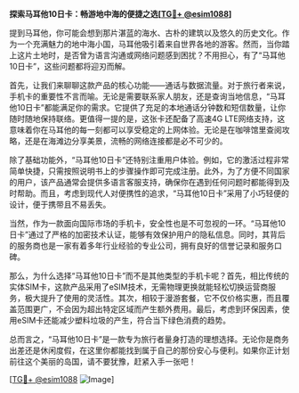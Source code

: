 **探索马耳他10日卡：畅游地中海的便捷之选[[TG💪+ @esim1088](https://t.me/s/esim1088)]**

提到马耳他，你可能会想到那片湛蓝的海水、古朴的建筑以及悠久的历史文化。作为一个充满魅力的地中海小国，马耳他吸引着来自世界各地的游客。然而，当你踏上这片土地时，是否曾为语言沟通或网络问题感到困扰？不用担心，有了“马耳他10日卡”，这些问题都将迎刃而解。

首先，让我们来聊聊这款产品的核心功能——通话与数据流量。对于旅行者来说，手机卡的重要性不言而喻。无论是需要联系家人朋友，还是查询当地信息，“马耳他10日卡”都能满足你的需求。它提供了充足的本地通话分钟数和短信数量，让你随时随地保持联络。更值得一提的是，这张卡还配备了高速4G LTE网络支持，这意味着你在马耳他的每一刻都可以享受稳定的上网体验。无论是在咖啡馆里查阅攻略，还是在海滩边分享美景，流畅的网络连接都是必不可少的。

除了基础功能外，“马耳他10日卡”还特别注重用户体验。例如，它的激活过程非常简单快捷，只需按照说明书上的步骤操作即可完成注册。此外，为了方便不同国家的用户，该产品通常会提供多语言客服支持，确保你在遇到任何问题时都能得到及时帮助。而且，考虑到现代人对便携性的追求，“马耳他10日卡”采用了小巧轻便的设计，便于携带且不易丢失。

当然，作为一款面向国际市场的手机卡，安全性也是不可忽视的一环。“马耳他10日卡”通过了严格的加密技术认证，能够有效保护用户的隐私信息。同时，其背后的服务商也是一家有着多年行业经验的专业公司，拥有良好的信誉记录和服务口碑。

那么，为什么选择“马耳他10日卡”而不是其他类型的手机卡呢？首先，相比传统的实体SIM卡，这款产品采用了eSIM技术，无需物理更换就能轻松切换运营商服务，极大提升了使用的灵活性。其次，相较于漫游套餐，它不仅价格实惠，而且覆盖范围更广，不会因为超出特定区域而产生额外费用。最后，考虑到环保因素，使用eSIM卡还能减少塑料垃圾的产生，符合当下绿色消费的趋势。

总而言之，“马耳他10日卡”是一款专为旅行者量身打造的理想选择。无论你是商务出差还是休闲度假，在这里你都能找到属于自己的那份安心与便利。如果你正计划前往这个美丽的岛国，请不要犹豫，赶紧入手一张吧！

[[TG💪+ @esim1088](https://t.me/s/esim1088) ![Image](https://i.postimg.cc/4NQfJmqS/Snipaste-2025-05-13-00-14-12.png)]